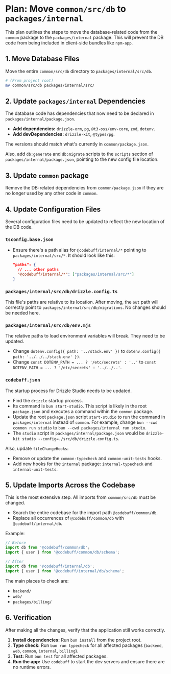 # Plan: Move `common/src/db` to `packages/internal`

This plan outlines the steps to move the database-related code from the `common` package to the `packages/internal` package. This will prevent the DB code from being included in client-side bundles like `npm-app`.

## 1. Move Database Files

Move the entire `common/src/db` directory to `packages/internal/src/db`.

```bash
# (From project root)
mv common/src/db packages/internal/src/
```

## 2. Update `packages/internal` Dependencies

The database code has dependencies that now need to be declared in `packages/internal/package.json`.

- **Add dependencies:** `drizzle-orm`, `pg`, `@t3-oss/env-core`, `zod`, `dotenv`.
- **Add devDependencies:** `drizzle-kit`, `@types/pg`.

The versions should match what's currently in `common/package.json`.

Also, add `db:generate` and `db:migrate` scripts to the `scripts` section of `packages/internal/package.json`, pointing to the new config file location.

## 3. Update `common` package

Remove the DB-related dependencies from `common/package.json` if they are no longer used by any other code in `common`.

## 4. Update Configuration Files

Several configuration files need to be updated to reflect the new location of the DB code.

### `tsconfig.base.json`

- Ensure there's a path alias for `@codebuff/internal/*` pointing to `packages/internal/src/*`. It should look like this:
  ```json
  "paths": {
    // ... other paths
    "@codebuff/internal/*": ["packages/internal/src/*"]
  }
  ```

### `packages/internal/src/db/drizzle.config.ts`

This file's paths are relative to its location. After moving, the `out` path will correctly point to `packages/internal/src/db/migrations`. No changes should be needed here.

### `packages/internal/src/db/env.mjs`

The relative paths to load environment variables will break. They need to be updated.

- Change `dotenv.config({ path: '../stack.env' })` to `dotenv.config({ path: '../../../stack.env' })`.
- Change `const DOTENV_PATH = ... ? '/etc/secrets' : '..'` to `const DOTENV_PATH = ... ? '/etc/secrets' : '../../..'`.

### `codebuff.json`

The startup process for Drizzle Studio needs to be updated.

- Find the `drizzle` startup process.
- Its command is `bun start-studio`. This script is likely in the root `package.json` and executes a command within the `common` package.
- Update the root `package.json` script `start-studio` to run the command in `packages/internal` instead of `common`. For example, change `bun --cwd common run studio` to `bun --cwd packages/internal run studio`.
- The `studio` script in `packages/internal/package.json` would be `drizzle-kit studio --config=./src/db/drizzle.config.ts`.

Also, update `fileChangeHooks`:
- Remove or update the `common-typecheck` and `common-unit-tests` hooks.
- Add new hooks for the `internal` package: `internal-typecheck` and `internal-unit-tests`.

## 5. Update Imports Across the Codebase

This is the most extensive step. All imports from `common/src/db` must be changed.

- Search the entire codebase for the import path `@codebuff/common/db`.
- Replace all occurrences of `@codebuff/common/db` with `@codebuff/internal/db`.

Example:
```typescript
// Before
import db from '@codebuff/common/db';
import { user } from '@codebuff/common/db/schema';

// After
import db from '@codebuff/internal/db';
import { user } from '@codebuff/internal/db/schema';
```

The main places to check are:
- `backend/`
- `web/`
- `packages/billing/`

## 6. Verification

After making all the changes, verify that the application still works correctly.

1.  **Install dependencies:** Run `bun install` from the project root.
2.  **Type check:** Run `bun run typecheck` for all affected packages (`backend`, `web`, `common`, `internal`, `billing`).
3.  **Test:** Run `bun test` for all affected packages.
4.  **Run the app:** Use `codebuff` to start the dev servers and ensure there are no runtime errors.
